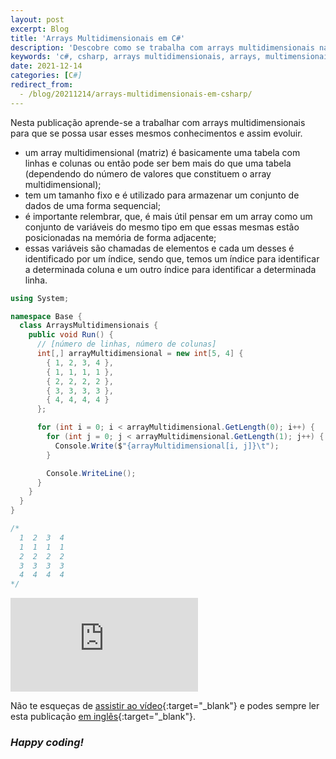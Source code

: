 ```yaml
---
layout: post
excerpt: Blog
title: 'Arrays Multidimensionais em C#'
description: 'Descobre como se trabalha com arrays multidimensionais na linguagem de programação C#. Obtém respostas às tuas dúvidas com a teoria e os exemplos apresentados.'
keywords: 'c#, csharp, arrays multidimensionais, arrays, multimensionais, array, multidimensional, publicação'
date: 2021-12-14
categories: [C#]
redirect_from:
  - /blog/20211214/arrays-multidimensionais-em-csharp/
---
```


Nesta publicação aprende-se a trabalhar com arrays multidimensionais para que se possa usar esses mesmos conhecimentos e assim evoluir.

- um array multidimensional (matriz) é basicamente uma tabela com linhas e colunas ou então pode ser bem mais do que uma tabela (dependendo do número de valores que constituem o array multidimensional);
- tem um tamanho fixo e é utilizado para armazenar um conjunto de dados de uma forma sequencial;
- é importante relembrar, que, é mais útil pensar em um array como um conjunto de variáveis do mesmo tipo em que essas mesmas estão posicionadas na memória de forma adjacente;
- essas variáveis são chamadas de elementos e cada um desses é identificado por um índice, sendo que, temos um índice para identificar a determinada coluna e um outro índice para identificar a determinada linha.

```csharp
using System;

namespace Base {
  class ArraysMultidimensionais {
    public void Run() {
      // [número de linhas, número de colunas]
      int[,] arrayMultidimensional = new int[5, 4] {
        { 1, 2, 3, 4 },
        { 1, 1, 1, 1 },
        { 2, 2, 2, 2 },
        { 3, 3, 3, 3 },
        { 4, 4, 4, 4 }
      };

      for (int i = 0; i < arrayMultidimensional.GetLength(0); i++) {
        for (int j = 0; j < arrayMultidimensional.GetLength(1); j++) {
          Console.Write($"{arrayMultidimensional[i, j]}\t");
        }

        Console.WriteLine();
      }
    }
  }
}

/*
  1  2  3  4
  1  1  1  1
  2  2  2  2
  3  3  3  3
  4  4  4  4
*/
```

<div class="video-container">
  <iframe src="https://www.youtube.com/embed/iv2-0xW8DpU" frameborder="0" allowfullscreen></iframe>
</div>

Não te esqueças de [assistir ao vídeo](https://youtu.be/iv2-0xW8DpU){:target="\_blank"} e podes sempre ler esta publicação [em inglês](https://nelsonsilvadev.com/blog/multidimensional-arrays-in-csharp/){:target="\_blank"}.

### _Happy coding!_

